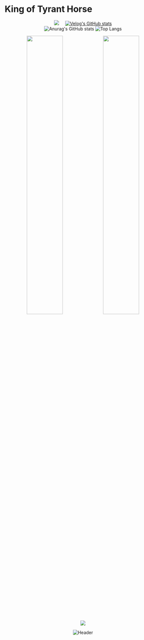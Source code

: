 # King of Tyrant Horse
<!---
dbwpghks56/dbwpghks56 is a ✨ special ✨ repository because its `README.md` (this file) appears on your GitHub profile.
You can click the Preview link to take a look at your changes.
--->
<div align="center">

<a href="https://hits.seeyoufarm.com"><img src="https://hits.seeyoufarm.com/api/count/incr/badge.svg?url=https%3A%2F%2Fgithub.com%2Fdbwpghks56&count_bg=%2379C83D&title_bg=%23555555&icon=&icon_color=%23E7E7E7&title=hits&edge_flat=false"/></a>
&nbsp; &nbsp; 
[![Velog's GitHub stats](https://velog-readme-stats.vercel.app/api/badge?name=JeaHwan)](https://velog.io/@dbwpghks56) <br>
![Anurag's GitHub stats](https://github-readme-stats-git-masterrstaa-rickstaa.vercel.app/api?username=dbwpghks56&show_icons=true&theme=dark)
![Top Langs](https://github-readme-stats.vercel.app/api/top-langs/?username=dbwpghks56&hide_progress=true)<br>
<div>
  <a>
    <img src="https://velog-readme-stats.vercel.app/api/list?name=dbwpghks56" width="48%" />
  </a>
  <a>
    <img src="https://velog-readme-stats.vercel.app/api?name=dbwpghks56" width="48%" />
  </a>
</div>

![](http://github-profile-summary-cards.vercel.app/api/cards/profile-details?username=dbwpghks56&theme=nord_dark)
<!-- [![trophy](https://github-profile-trophy.vercel.app/?username=dbwpghks56&theme=oldie)](https://github.com/ryo-ma/github-profile-trophy) -->
<!-- [![Ashutosh's github activity graph](https://github-readme-activity-graph.vercel.app/graph?username=dbwpghks56&theme=tokyo-night)](https://github.com/ashutosh00710/github-readme-activity-graph) -->
![Header](https://capsule-render.vercel.app/api?type=waving&color=gradient&customColorList=0,2,2,5,5&height=200&section=footer)<br>
</div>
